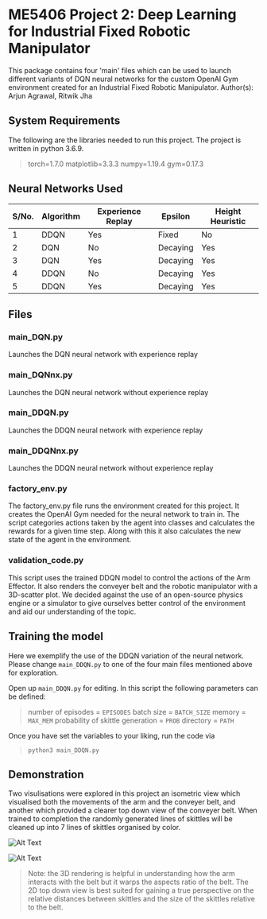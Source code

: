 ﻿# ME5406 Project 2: Deep Learning for Industrial Fixed Robotic Manipulator

This package contains four 'main' files which can be used to launch different variants of DQN neural networks for the custom OpenAI Gym environment created for an Industrial Fixed Robotic Manipulator.
Author(s): Arjun Agrawal, Ritwik Jha

## System Requirements
The following are the libraries needed to run this project. The project is written in python 3.6.9. 

>torch=1.7.0
>matplotlib=3.3.3
>numpy=1.19.4
>gym=0.17.3

## Neural Networks Used

| S/No. | Algorithm | Experience Replay | Epsilon  | Height Heuristic |
|-------|-----------|-------------------|----------|------------------|
| 1     | DDQN      | Yes               | Fixed    | No               |
| 2     | DQN       | No                | Decaying | Yes              |
| 3     | DQN       | Yes               | Decaying | Yes              |
| 4     | DDQN      | No                | Decaying | Yes              |
| 5     | DDQN      | Yes               | Decaying | Yes              |


## Files

### main_DQN.py

Launches the DQN neural network with experience replay

### main_DQNnx.py

Launches the DQN neural network without experience replay

### main_DDQN.py

Launches the DDQN neural network with experience replay

### main_DDQNnx.py

Launches the DDQN neural network without experience replay

### factory_env.py

The factory_env.py file runs the environment created for this project. It creates the OpenAI Gym needed for the neural network to train in. The script categories actions taken by the agent into classes and calculates the rewards for a given time step. Along with this it also calculates the new state of the agent in the environment.

### validation_code.py

This script uses the trained DDQN model to control the actions of the Arm Effector. It also renders the conveyer belt and the robotic manipulator with a 3D-scatter plot. We decided against the use of an open-source physics engine or a simulator to give ourselves better control of the environment and aid our understanding of the topic.

## Training the model

Here we exemplify the use of the DDQN variation of the neural network. Please change `main_DDQN.py` to one of the four main files mentioned above for exploration.

Open up `main_DDQN.py` for editing. In this script the following parameters can be defined:

>number of episodes = `EPISODES`
>batch size = `BATCH_SIZE`
>memory = `MAX_MEM`
>probability of skittle generation = `PROB`
>directory = `PATH` 

Once you have set the variables to your liking, run the code via

>`python3 main_DDQN.py`

## Demonstration

Two visulisations were explored in this project an isometric view which visualised both the movements of the arm and the conveyer belt, and another which provided a clearer top down view of the conveyer belt. When trained to completion the randomly generated lines of skittles will be cleaned up into 7 lines of skittles organised by color.

![Alt Text](https://media1.giphy.com/media/o9gTeo18zdC8YnsRsD/giphy.gif?cid=4d1e4f29fc8b81ab17ed2099d9e7b62b9f54055bd6fda1a9&rid=giphy.gif)

![Alt Text](https://s8.gifyu.com/images/ezgif.com-gif-makerdc1e4ead819f9d67.gif)

>Note: the 3D rendering is helpful in understanding how the arm interacts with the belt but it warps the aspects ratio of the belt. The 2D top down view is best suited for gaining a true perspective on the relative distances between skittles and the size of the skittles relative to the belt.


